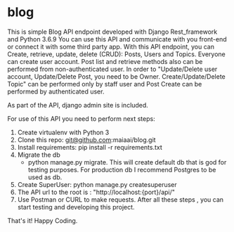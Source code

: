 # blog
This is simple Blog API endpoint developed with Django Rest_framework and Python 3.6.9
You can use this API and communicate with you front-end or connect it with some third party app. 
With this API endpoint, you can Create, retrieve, update, delete (CRUD): Posts, Users and Topics.
Everyone can create user account. Post list and retrieve methods also can be performed from non-authenticated user.
In order to "Update/Delete user account, Update/Delete Post, you need to be Owner. 
Create/Update/Delete Topic" can be performed only by staff user and Post Create can be performed by authenticated user.

As part of the API, django admin site is included.

For use of this API you need to perform next steps:

1. Create virtualenv with Python 3
2. Clone this repo: git@github.com:maiaai/blog.git
3. Install requirements: pip install -r requirements.txt
4. Migrate the db
    * python manage.py migrate. This will create default db that is god for testing purposes. 
For production db I recommend Postgres to be used as db.
5. Create SuperUser: python manage.py createsuperuser
6. The API url to the root is : "http://localhost:{port}/api/"
7. Use Postman or CURL to make requests.
After all these steps , you can start testing and developing this project.

That's it! Happy Coding.